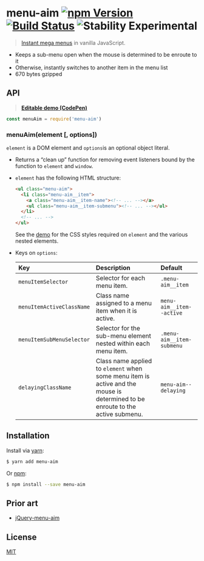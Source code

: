 # menu-aim [![npm Version](http://img.shields.io/npm/v/menu-aim.svg?style=flat)](https://www.npmjs.org/package/menu-aim) [![Build Status](https://img.shields.io/travis/yuanqing/menu-aim.svg?branch=master&style=flat)](https://travis-ci.org/yuanqing/menu-aim) ![Stability Experimental](http://img.shields.io/badge/stability-experimental-red.svg?style=flat)

> [Instant mega menus](http://bjk5.com/post/44698559168/breaking-down-amazons-mega-dropdown) in vanilla JavaScript.

- Keeps a sub-menu open when the mouse is determined to be enroute to it
- Otherwise, instantly switches to another item in the menu list
- 670 bytes gzipped

## API

> [**Editable demo (CodePen)**](https://codepen.io/lyuanqing/pen/paLgwN)

```js
const menuAim = require('menu-aim')
```

### menuAim(element [, options])

`element` is a DOM element and `options`is an optional object literal.

- Returns a &ldquo;clean up&rdquo; function for removing event listeners bound by the function to `element` and `window`.

- `element` has the following HTML structure:

  ```html
  <ul class="menu-aim">
    <li class="menu-aim__item">
      <a class="menu-aim__item-name"><!-- ... --></a>
      <ul class="menu-aim__item-submenu"><!-- ... --></ul>
    </li>
    <!-- ... -->
  </ul>
  ```

  See the [demo](https://codepen.io/lyuanqing/pen/paLgwN) for the CSS styles required on `element` and the various nested elements.

- Keys on `options`:

  Key | Description | Default
  :--|:--|:--
  `menuItemSelector` | Selector for each menu item. | `.menu-aim__item`
  `menuItemActiveClassName` | Class name assigned to a menu item when it is active. | `menu-aim__item--active`
  `menuItemSubMenuSelector` | Selector for the sub-menu element nested within each menu item. | `.menu-aim__item-submenu`
  `delayingClassName` | Class name applied to `element` when some menu item is active and the mouse is determined to be enroute to the active submenu. | `menu-aim--delaying`

## Installation

Install via [yarn](https://yarnpkg.com):

```sh
$ yarn add menu-aim
```

Or [npm](https://npmjs.com):

```sh
$ npm install --save menu-aim
```

## Prior art

- [jQuery-menu-aim](https://github.com/kamens/jQuery-menu-aim)

## License

[MIT](LICENSE.md)
